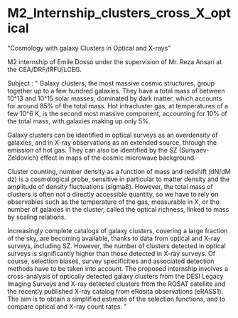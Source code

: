 # M2_Internship_clusters_cross_X_optical
"Cosmology with galaxy Clusters in Optical and X-rays"

M2 internship of Emile Dosso under the supervision of Mr. Reza Ansari at the CEA/DRF/IRFU/LCEG. 

Subject :
"
Galaxy clusters, the most massive cosmic structures, group together up to a few hundred galaxies. They have a total mass of between 10^13 and 10^15 solar masses, dominated by dark matter, which accounts for around 85% of the total mass. Hot intracluster gas, at temperatures of a few 10^6 K, is the second most massive component, accounting for 10% of the total mass, with galaxies making up only 5%.

Galaxy clusters can be identified in optical surveys as an overdensity of galaxies, and in X-ray observations as an extended source, through the emission of hot gas. They can also be identified by the SZ (Sunyaev-Zeldovich) effect in maps of the cosmic microwave background.

Cluster counting, number density as a function of mass and redshift (dN/dM dz) is a cosmological probe, sensitive in particular to matter density and the amplitude of density fluctuations (sigma8). However, the total mass of clusters is often not a directly accessible quantity, so we have to rely on observables such as the temperature of the gas, measurable in X, or the number of galaxies in the cluster, called the optical richness, linked to mass by scaling relations.

Increasingly complete catalogs of galaxy clusters, covering a large fraction of the sky, are becoming available, thanks to data from optical and X-ray surveys, including SZ. However, the number of clusters detected in optical surveys is significantly higher than those detected in X-ray surveys. Of course, selection biases, survey specificities and associated detection methods have to be taken into account.
The proposed internship involves a cross-analysis of optically detected galaxy clusters from the DESI Legacy Imaging Surveys and X-ray detected clusters from the ROSAT satellite and the recently published X-ray catalog from eRosita observations (eRASS1). The aim is to obtain a simplified estimate of the selection functions, and to compare optical and X-ray count rates. 
"

